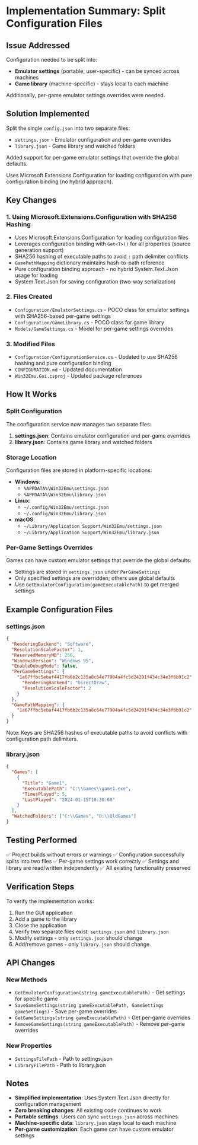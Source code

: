 # Implementation Summary: Split Configuration Files

## Issue Addressed
Configuration needed to be split into:
- **Emulator settings** (portable, user-specific) - can be synced across machines
- **Game library** (machine-specific) - stays local to each machine

Additionally, per-game emulator settings overrides were needed.

## Solution Implemented
Split the single `config.json` into two separate files:
- `settings.json` - Emulator configuration and per-game overrides
- `library.json` - Game library and watched folders

Added support for per-game emulator settings that override the global defaults.

Uses Microsoft.Extensions.Configuration for loading configuration with pure configuration binding (no hybrid approach).

## Key Changes

### 1. Using Microsoft.Extensions.Configuration with SHA256 Hashing
- Uses Microsoft.Extensions.Configuration for loading configuration files
- Leverages configuration binding with `Get<T>()` for all properties (source generation support)
- SHA256 hashing of executable paths to avoid `:` path delimiter conflicts
- `GamePathMapping` dictionary maintains hash-to-path reference
- Pure configuration binding approach - no hybrid System.Text.Json usage for loading
- System.Text.Json for saving configuration (two-way serialization)

### 2. Files Created
- `Configuration/EmulatorSettings.cs` - POCO class for emulator settings with SHA256-based per-game settings
- `Configuration/GameLibrary.cs` - POCO class for game library
- `Models/GameSettings.cs` - Model for per-game settings overrides

### 3. Modified Files
- `Configuration/ConfigurationService.cs` - Updated to use SHA256 hashing and pure configuration binding
- `CONFIGURATION.md` - Updated documentation
- `Win32Emu.Gui.csproj` - Updated package references

## How It Works

### Split Configuration
The configuration service now manages two separate files:
1. **settings.json**: Contains emulator configuration and per-game overrides
2. **library.json**: Contains game library and watched folders

### Storage Location
Configuration files are stored in platform-specific locations:
- **Windows**: 
  - `%APPDATA%\Win32Emu\settings.json`
  - `%APPDATA%\Win32Emu\library.json`
- **Linux**: 
  - `~/.config/Win32Emu/settings.json`
  - `~/.config/Win32Emu/library.json`
- **macOS**: 
  - `~/Library/Application Support/Win32Emu/settings.json`
  - `~/Library/Application Support/Win32Emu/library.json`

### Per-Game Settings Overrides
Games can have custom emulator settings that override the global defaults:
- Settings are stored in `settings.json` under `PerGameSettings`
- Only specified settings are overridden; others use global defaults
- Use `GetEmulatorConfiguration(gameExecutablePath)` to get merged settings

## Example Configuration Files

### settings.json
```json
{
  "RenderingBackend": "Software",
  "ResolutionScaleFactor": 1,
  "ReservedMemoryMB": 256,
  "WindowsVersion": "Windows 95",
  "EnableDebugMode": false,
  "PerGameSettings": {
    "1a67ffbc5ebaf4417fb6b2c135a8c64e77904a4fc5d24291f434c34e3f6b91c2": {
      "RenderingBackend": "DirectDraw",
      "ResolutionScaleFactor": 2
    }
  },
  "GamePathMapping": {
    "1a67ffbc5ebaf4417fb6b2c135a8c64e77904a4fc5d24291f434c34e3f6b91c2": "C:\\Games\\game1.exe"
  }
}
```

Note: Keys are SHA256 hashes of executable paths to avoid conflicts with configuration path delimiters.

### library.json
```json
{
  "Games": [
    {
      "Title": "Game1",
      "ExecutablePath": "C:\\Games\\game1.exe",
      "TimesPlayed": 5,
      "LastPlayed": "2024-01-15T10:30:00"
    }
  ],
  "WatchedFolders": ["C:\\Games", "D:\\OldGames"]
}
```

## Testing Performed
✅ Project builds without errors or warnings
✅ Configuration successfully splits into two files
✅ Per-game settings work correctly
✅ Settings and library are read/written independently
✅ All existing functionality preserved

## Verification Steps
To verify the implementation works:
1. Run the GUI application
2. Add a game to the library
3. Close the application
4. Verify two separate files exist: `settings.json` and `library.json`
5. Modify settings - only `settings.json` should change
6. Add/remove games - only `library.json` should change

## API Changes

### New Methods
- `GetEmulatorConfiguration(string gameExecutablePath)` - Get settings for specific game
- `SaveGameSettings(string gameExecutablePath, GameSettings gameSettings)` - Save per-game overrides
- `GetGameSettings(string gameExecutablePath)` - Get per-game overrides
- `RemoveGameSettings(string gameExecutablePath)` - Remove per-game overrides

### New Properties
- `SettingsFilePath` - Path to settings.json
- `LibraryFilePath` - Path to library.json

## Notes
- **Simplified implementation**: Uses System.Text.Json directly for configuration management
- **Zero breaking changes**: All existing code continues to work
- **Portable settings**: Users can sync `settings.json` across machines
- **Machine-specific data**: `library.json` stays local to each machine
- **Per-game customization**: Each game can have custom emulator settings
